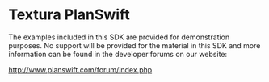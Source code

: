 Textura PlanSwift
=================

The examples included in this SDK are provided for demonstration purposes.  No support will be provided for the material in this SDK and more information can be found in the developer forums on our website:

http://www.planswift.com/forum/index.php
